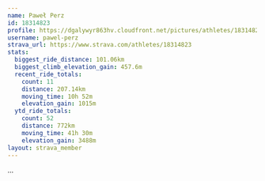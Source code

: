 ```yaml
---
name: Paweł Perz
id: 18314823
profile: https://dgalywyr863hv.cloudfront.net/pictures/athletes/18314823/5244308/1/large.jpg
username: pawel-perz
strava_url: https://www.strava.com/athletes/18314823
stats:
  biggest_ride_distance: 101.06km
  biggest_climb_elevation_gain: 457.6m
  recent_ride_totals:
    count: 11
    distance: 207.14km
    moving_time: 10h 52m
    elevation_gain: 1015m
  ytd_ride_totals:
    count: 52
    distance: 772km
    moving_time: 41h 30m
    elevation_gain: 3488m
layout: strava_member
--- 
```

...
